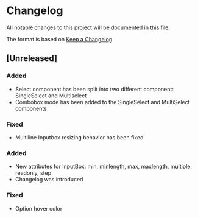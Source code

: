 # Changelog

All notable changes to this project will be documented in this file.

The format is based on [Keep a Changelog](https://keepachangelog.com/en/1.0.0/)

## [Unreleased]

### Added

- Select component has been split into two different component: SingleSelect and Multiselect
- Combobox mode has been added to the SingleSelect and MultiSelect components

### Fixed

- Multiline Inputbox resizing behavior has been fixed

### Added

- New attributes for InputBox: min, minlength, max, maxlength, multiple, readonly, step
- Changelog was introduced

### Fixed

- Option hover color
